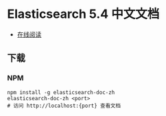 # Elasticsearch 5.4 中文文档

+   [在线阅读](https://elasticsearch.apachecn.org)


## 下载

### NPM

```
npm install -g elasticsearch-doc-zh
elasticsearch-doc-zh <port>
# 访问 http://localhost:{port} 查看文档
```
